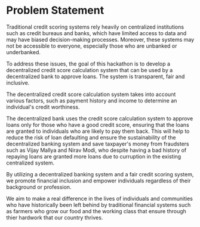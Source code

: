 # Problem Statement

Traditional credit scoring systems rely heavily on centralized institutions such as credit bureaus and banks, which have limited access to data and may have biased decision-making processes.
Moreover, these systems may not be accessible to everyone, especially those who are unbanked or underbanked.

To address these issues, the goal of this hackathon is to develop a decentralized credit score calculation system that can be used by a decentralized bank to approve loans. The system is transparent, fair and inclusive.

The decentralized credit score calculation system takes into account various factors, such as payment history and income to determine an individual's credit worthiness.

The decentralized bank uses the credit score calculation system to approve loans only for those who have a good credit score, ensuring that the loans are granted to individuals who are likely to pay them back. This will help to reduce the risk of loan defaulting and ensure the sustainability of the decentralized banking system and save taxpayer's money from fraudsters such as Vijay Mallya and Nirav Modi, who despite having a bad history of repaying loans are granted more loans due to curruption in the existing centralized system.

By utilizing a decentralized banking system and a fair credit scoring system, we promote financial inclusion and empower individuals regardless of their background or profession.

We aim to make a real difference in the lives of individuals and communities who have historically been left behind by traditional financial systems such as farmers who grow our food and the working class that ensure through thier hardwork that our country thrives.
